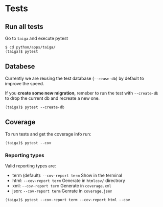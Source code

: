 # Tests

## Run all tests

Go to `taiga` and execute pytest

```shell
$ cd python/apps/taiga/
(taiga)$ pytest
```

## Databese

Currently we are reusing the test database (`--reuse-db`) by default to improve the speed.

If you **create some new migration**, remeber to run the test with `--create-db` to drop
the current db and recreate a new one.

```shell
(taiga)$ pytest --create-db
```

## Coverage

To run tests and get the coverage info run:

```shell
(taiga)$ pytest --cov
```

### Reporting types

Valid reporting types are:

- term (default): `--cov-report term` Show in the terminal
- html: `--cov-report term` Generate in `htmlcov/` directrory
- xml: `--cov-report term` Generate in `coverage.xml`
- json: `--cov-report term` Genrate in `coverage.json`

```shell
(taiga)$ pytest --cov-report term --cov-report html --cov
```
